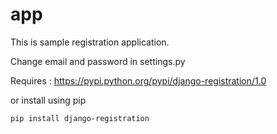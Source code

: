 # app
This is sample registration application.

Change email and password in settings.py

Requires :
https://pypi.python.org/pypi/django-registration/1.0

or install using pip

```pip install django-registration```
